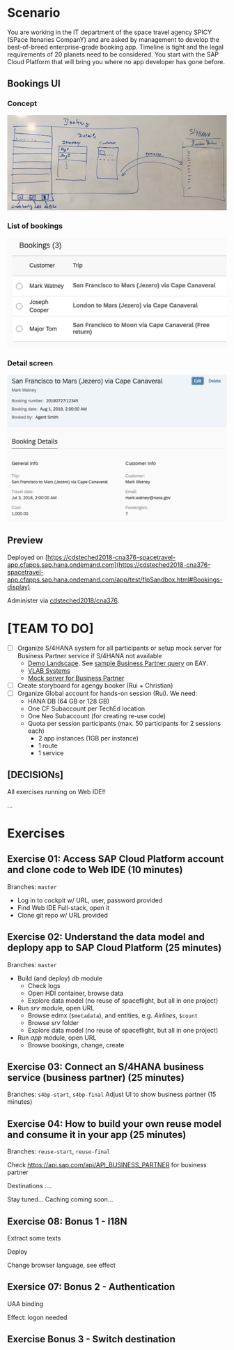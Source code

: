 # Scenario
You are working in the IT department of the space travel agency SPICY (SPace Itenaries CompanY) and are asked by management to develop the best-of-breed enterprise-grade booking app.
Timeline is tight and the legal requirements of 20 planets need to be considered.  You start with the SAP Cloud Platform that will bring you where no app developer has gone before.

## Bookings UI
### Concept
![Conceptual UI](pictures/scenarioUI.jpg)
### List of bookings
![Bookings UI](pictures/BookingsUI.png)
### Detail screen
![Booking UI](pictures/BookingUI.png)

## Preview
Deployed on [https://cdsteched2018-cna376-spacetravel-app.cfapps.sap.hana.ondemand.com](https://cdsteched2018-cna376-spacetravel-app.cfapps.sap.hana.ondemand.com/app/test/flpSandbox.html#Bookings-display).

Administer via [cdsteched2018/cna376](https://account.int.sap.hana.ondemand.com/cockpit#/globalaccount/6a8e3c4e-77ea-482c-b37b-4ce687a8bfe0/subaccount/c64e888a-20be-4bec-a15e-58e81ab4e857/org/4ac89a3b-e56e-4c48-81e1-e6d6008d0751/space/68c15de5-b940-48f3-819e-3f1d89e58ac2/).

# [TEAM TO DO]

- [ ] Organize S/4HANA system for all participants or setup mock server for Business Partner service if S/4HANA not available
	- [Demo Landscape](https://jam4.sapjam.com/groups/UyIlwc82Pn5KAvJSamK7CW/overview_page/jKX5WXNdMMqSphsl5RFOFN).  See [sample Business Partner query](https://my300448.s4hana.ondemand.com/sap/opu/odata/sap/API_BUSINESS_PARTNER/A_BusinessPartner?$top=10) on EAY.
	- [VLAB Systems](https://wiki.wdf.sap.corp/wiki/display/S4CDPublic/Access+to+VLAB+systems)
	- [Mock server for Business Partner](https://github.com/SAP/cloud-s4-sdk-book/tree/mock-server)
- [ ] Create storyboard for agengy booker (Rui + Christian)
- [ ] Organize Global account for hands-on session (Rui). We need:
	- HANA DB (64 GB or 128 GB)
	- One CF Subaccount per TechEd location
	- One Neo Subaccount (for creating re-use code)
	- Quota per session participants (max. 50 participants for 2 sessions each)
  		- 2 app instances (1GB per instance)
  		- 1 route
  		- 1 service
## [DECISIONs]
All exercises running on Web IDE!!

...

# Exercises

## Exercise 01: Access SAP Cloud Platform account and clone code to Web IDE (10 minutes)
Branches: `master`
- Log in to cockpit w/ URL, user, password provided
- Find Web IDE Full-stack, open it
- Clone git repo w/ URL provided

## Exercise 02: Understand the data model and deplopy app to SAP Cloud Platform (25 minutes)
Branches: `master`
- Build (and deploy) _db_ module
  - Check logs
  - Open HDI container, browse data
  - Explore data model (no reuse of spaceflight, but all in one project)
- Run _srv_ module, open URL
  - Browse edmx (`$metadata`), and entities, e.g. _Airlines_, `$count`
  - Browse _srv_ folder
  - Explore data model (no reuse of spaceflight, but all in one project)
- Run _app_ module, open URL
  - Browse bookings, change, create

## Exercise 03: Connect an S/4HANA business service (business partner) (25 minutes)
Branches: `s4bp-start`, `s4bp-final`
Adjust UI to show business partner (15 minutes)

## Exercise 04: How to build your own reuse model and consume it in your app (25 minutes)
Branches: `reuse-start`, `reuse-final`


Check https://api.sap.com/api/API_BUSINESS_PARTNER for business partner

Destinations ....

Stay tuned... Caching coming soon...

## Exercise 08: Bonus 1 - I18N
Extract some texts

Deploy

Change browser language, see effect

## Exersice 07: Bonus 2 - Authentication

UAA binding

Effect: logon needed

## Exercise  Bonus 3 - Switch destination

